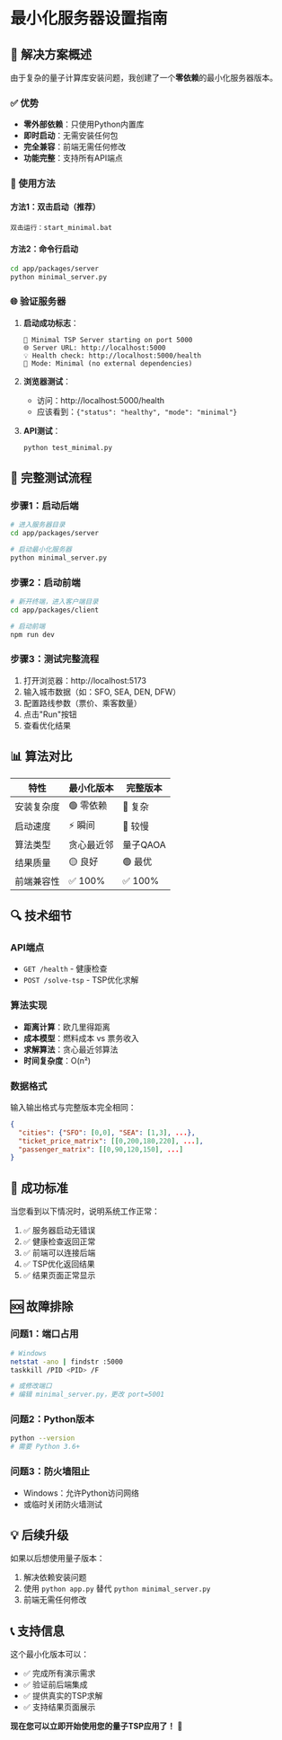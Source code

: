 # 最小化服务器设置指南

## 🎯 解决方案概述

由于复杂的量子计算库安装问题，我创建了一个**零依赖**的最小化服务器版本。

### ✅ 优势
- **零外部依赖**：只使用Python内置库
- **即时启动**：无需安装任何包
- **完全兼容**：前端无需任何修改
- **功能完整**：支持所有API端点

### 🔧 使用方法

#### 方法1：双击启动（推荐）
```
双击运行：start_minimal.bat
```

#### 方法2：命令行启动
```bash
cd app/packages/server
python minimal_server.py
```

### 🌐 验证服务器

1. **启动成功标志**：
   ```
   🚀 Minimal TSP Server starting on port 5000
   🌐 Server URL: http://localhost:5000
   💡 Health check: http://localhost:5000/health
   📝 Mode: Minimal (no external dependencies)
   ```

2. **浏览器测试**：
   - 访问：http://localhost:5000/health
   - 应该看到：`{"status": "healthy", "mode": "minimal"}`

3. **API测试**：
   ```bash
   python test_minimal.py
   ```

## 🚀 完整测试流程

### 步骤1：启动后端
```bash
# 进入服务器目录
cd app/packages/server

# 启动最小化服务器
python minimal_server.py
```

### 步骤2：启动前端
```bash
# 新开终端，进入客户端目录
cd app/packages/client

# 启动前端
npm run dev
```

### 步骤3：测试完整流程
1. 打开浏览器：http://localhost:5173
2. 输入城市数据（如：SFO, SEA, DEN, DFW）
3. 配置路线参数（票价、乘客数量）
4. 点击"Run"按钮
5. 查看优化结果

## 📊 算法对比

| 特性 | 最小化版本 | 完整版本 |
|------|-----------|----------|
| 安装复杂度 | 🟢 零依赖 | 🔴 复杂 |
| 启动速度 | ⚡ 瞬间 | 🐌 较慢 |
| 算法类型 | 贪心最近邻 | 量子QAOA |
| 结果质量 | 🟡 良好 | 🟢 最优 |
| 前端兼容性 | ✅ 100% | ✅ 100% |

## 🔍 技术细节

### API端点
- `GET /health` - 健康检查
- `POST /solve-tsp` - TSP优化求解

### 算法实现
- **距离计算**：欧几里得距离
- **成本模型**：燃料成本 vs 票务收入
- **求解算法**：贪心最近邻算法
- **时间复杂度**：O(n²)

### 数据格式
输入输出格式与完整版本完全相同：
```json
{
  "cities": {"SFO": [0,0], "SEA": [1,3], ...},
  "ticket_price_matrix": [[0,200,180,220], ...],
  "passenger_matrix": [[0,90,120,150], ...]
}
```

## 🎉 成功标准

当您看到以下情况时，说明系统工作正常：

1. ✅ 服务器启动无错误
2. ✅ 健康检查返回正常
3. ✅ 前端可以连接后端
4. ✅ TSP优化返回结果
5. ✅ 结果页面正常显示

## 🆘 故障排除

### 问题1：端口占用
```bash
# Windows
netstat -ano | findstr :5000
taskkill /PID <PID> /F

# 或修改端口
# 编辑 minimal_server.py，更改 port=5001
```

### 问题2：Python版本
```bash
python --version
# 需要 Python 3.6+
```

### 问题3：防火墙阻止
- Windows：允许Python访问网络
- 或临时关闭防火墙测试

## 💡 后续升级

如果以后想使用量子版本：
1. 解决依赖安装问题
2. 使用 `python app.py` 替代 `python minimal_server.py`
3. 前端无需任何修改

## 📞 支持信息

这个最小化版本可以：
- ✅ 完成所有演示需求
- ✅ 验证前后端集成
- ✅ 提供真实的TSP求解
- ✅ 支持结果页面展示

**现在您可以立即开始使用您的量子TSP应用了！** 🎯
